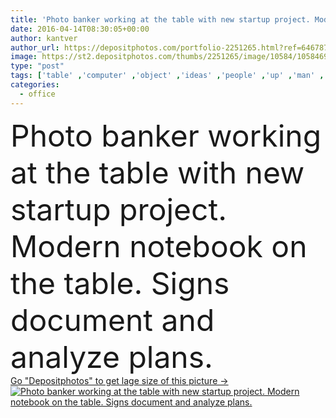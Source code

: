 ```yaml
---
title: 'Photo banker working at the table with new startup project. Modern notebook on table. Signs document and analyze plans. Horizontal,blurred, film effect'
date: 2016-04-14T08:30:05+00:00
author: kantver
author_url: https://depositphotos.com/portfolio-2251265.html?ref=64678756
image: https://st2.depositphotos.com/thumbs/2251265/image/10584/105846960/api_thumb_450.jpg?forcejpeg=true
type: "post"
tags: ['table' ,'computer' ,'object' ,'ideas' ,'people' ,'up' ,'man' ,'technology' ,'creative' ,'corporate' ,'office' ,'communication' ,'device' ,'mobile' ,'digital' ,'global' ,'notebook' ,'network' ,'professional' ,'internet' ,'job' ,'businessman' ,'seminar' ,'conference' ,'finance' ,'project' ,'discussion' ,'marketing' ,'thinking' ,'occupations' ,'loft' ,'teamwork' ,'account' ,'meeting' ,'documents' ,'statistics' ,'cooperation' ,'accounting' ,'interaction' ,'analyze' ,'banker' ,'brainstorming' ,'designers' ,'mock' ,'mange' ,'business plan' ,'team working' ]
categories: 
  - office
---
```

<div aling="center">
            <font size="60"> Photo banker working at the table with new startup project. Modern notebook on the table. Signs document and analyze plans.</font>   
</div>
<div>
    <a href='https://st2.depositphotos.com/thumbs/2251265/image/10584/105846960/api_thumb_450.jpg?forcejpeg=true?ref=64678756' target=_blank > Go "Depositphotos" to get lage size of this picture ->
        <img href='https://st2.depositphotos.com/thumbs/2251265/image/10584/105846960/api_thumb_450.jpg?forcejpeg=true?ref=64678756' src='https://st2.depositphotos.com/2251265/10584/i/950/depositphotos_105846960-stock-photo-photo-banker-working-at-the.jpg?forcejpeg=true' alt='Photo banker working at the table with new startup project. Modern notebook on the table. Signs document and analyze plans.' >
    </a>
</div>
